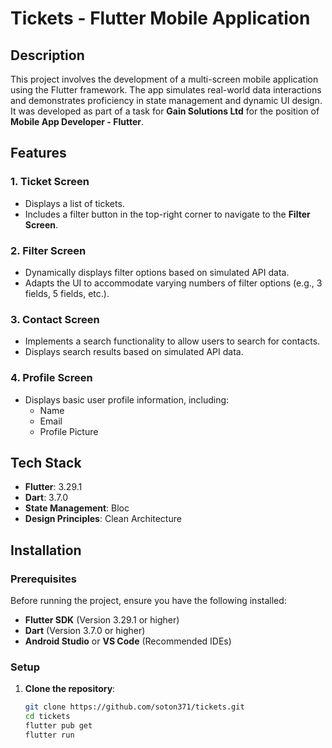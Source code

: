 # Tickets - Flutter Mobile Application

## Description
This project involves the development of a multi-screen mobile application using the Flutter framework. The app simulates real-world data interactions and demonstrates proficiency in state management and dynamic UI design. It was developed as part of a task for **Gain Solutions Ltd** for the position of **Mobile App Developer - Flutter**.

## Features
### 1. **Ticket Screen**
- Displays a list of tickets.
- Includes a filter button in the top-right corner to navigate to the **Filter Screen**.

### 2. **Filter Screen**
- Dynamically displays filter options based on simulated API data.
- Adapts the UI to accommodate varying numbers of filter options (e.g., 3 fields, 5 fields, etc.).

### 3. **Contact Screen**
- Implements a search functionality to allow users to search for contacts.
- Displays search results based on simulated API data.

### 4. **Profile Screen**
- Displays basic user profile information, including:
  - Name
  - Email
  - Profile Picture

## Tech Stack
- **Flutter**: 3.29.1
- **Dart**: 3.7.0
- **State Management**: Bloc
- **Design Principles**: Clean Architecture 

## Installation
### Prerequisites
Before running the project, ensure you have the following installed:
- **Flutter SDK** (Version 3.29.1 or higher)
- **Dart** (Version 3.7.0 or higher)
- **Android Studio** or **VS Code** (Recommended IDEs)

### Setup
1. **Clone the repository**:
   ```bash
   git clone https://github.com/soton371/tickets.git
   cd tickets
   flutter pub get
   flutter run
